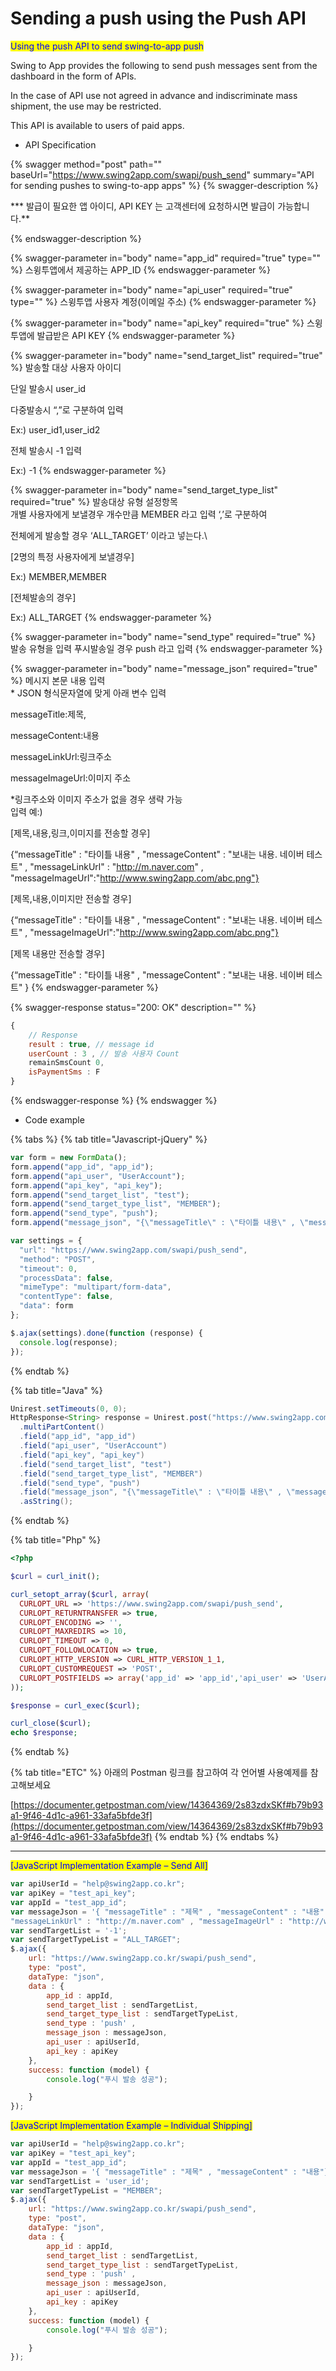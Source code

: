 # Sending a push using the Push API

<mark style="color:blue;">Using the push API to send swing-to-app push</mark>

Swing to App provides the following to send push messages sent from the dashboard in the form of APIs.

In the case of API use not agreed in advance and indiscriminate mass shipment, the use may be restricted.

This API is available to users of paid apps.

* API Specification

{% swagger method="post" path="" baseUrl="https://www.swing2app.com/swapi/push_send" summary="API for sending pushes to swing-to-app apps" %}
{% swagger-description %}
<mark style="color:orange;">

\*** 발급이 필요한 앱 아이디, API KEY 는 고객센터에 요청하시면 발급이 가능합니다.**

</mark>
{% endswagger-description %}

{% swagger-parameter in="body" name="app_id" required="true" type="" %}
스윙투앱에서 제공하는 APP_ID
{% endswagger-parameter %}

{% swagger-parameter in="body" name="api_user" required="true" type="" %}
스윙투앱 사용자 계정(이메일 주소)
{% endswagger-parameter %}

{% swagger-parameter in="body" name="api_key" required="true" %}
스윙투앱에 발급받은 API KEY
{% endswagger-parameter %}

{% swagger-parameter in="body" name="send_target_list" required="true" %}
발송할 대상 사용자 아이디

단일 발송시 user\_id

다중발송시 “,”로 구분하여 입력

Ex:) user\_id1,user\_id2

전체 발송시 -1 입력

Ex:) -1
{% endswagger-parameter %}

{% swagger-parameter in="body" name="send_target_type_list" required="true" %}
발송대상 유형 설정항목\
개별 사용자에게 보낼경우 개수만큼 MEMBER 라고 입력 ‘,’로 구분하여

전체에게 발송할 경우 ‘ALL\_TARGET’ 이라고 넣는다.\\

\[2명의 특정 사용자에게 보낼경우]

Ex:) MEMBER,MEMBER

\[전체발송의 경우]

Ex:) ALL\_TARGET
{% endswagger-parameter %}

{% swagger-parameter in="body" name="send_type" required="true" %}
발송 유형을 입력 푸시발송일 경우 push 라고 입력
{% endswagger-parameter %}

{% swagger-parameter in="body" name="message_json" required="true" %}
메시지 본문 내용 입력\
\* JSON 형식문자열에 맞게 아래 변수 입력

messageTitle:제목,

messageContent:내용

messageLinkUrl:링크주소

messageImageUrl:이미지 주소

\*링크주소와 이미지 주소가 없을 경우 생략 가능\
입력 예:)

\[제목,내용,링크,이미지를 전송할 경우]

{“messageTitle" : "타이틀 내용" , "messageContent" : "보내는 내용. 네이버 테스트" , "messageLinkUrl" : "http://m.naver.com" , "messageImageUrl":"http://www.swing2app.com/abc.png"}

\[제목,내용,이미지만 전송할 경우]

{“messageTitle" : "타이틀 내용" , "messageContent" : "보내는 내용. 네이버 테스트" , "messageImageUrl":"http://www.swing2app.com/abc.png"}

\[제목 내용만 전송할 경우]

{“messageTitle" : "타이틀 내용" , "messageContent" : "보내는 내용. 네이버 테스트" }
{% endswagger-parameter %}

{% swagger-response status="200: OK" description="" %}
```javascript
{
    // Response
    result : true, // message id 
    userCount : 3 , // 발송 사용자 Count
    remainSmsCount 0, 
    isPaymentSms : F
}
```
{% endswagger-response %}
{% endswagger %}

* Code example

{% tabs %}
{% tab title="Javascript-jQuery" %}
```javascript
var form = new FormData();
form.append("app_id", "app_id");
form.append("api_user", "UserAccount");
form.append("api_key", "api_key");
form.append("send_target_list", "test");
form.append("send_target_type_list", "MEMBER");
form.append("send_type", "push");
form.append("message_json", "{\"messageTitle\" : \"타이틀 내용\" , \"messageContent\" : \"보내는 내용. 네이버 테스트\" , \"messageLinkUrl\" : \"http://m.naver.com\" , \"messageImageUrl\":\"http://www.swing2app.com/abc.png\"}");

var settings = {
  "url": "https://www.swing2app.com/swapi/push_send",
  "method": "POST",
  "timeout": 0,
  "processData": false,
  "mimeType": "multipart/form-data",
  "contentType": false,
  "data": form
};

$.ajax(settings).done(function (response) {
  console.log(response);
});
```
{% endtab %}

{% tab title="Java" %}
```java
Unirest.setTimeouts(0, 0);
HttpResponse<String> response = Unirest.post("https://www.swing2app.com/swapi/push_send")
  .multiPartContent()
  .field("app_id", "app_id")
  .field("api_user", "UserAccount")
  .field("api_key", "api_key")
  .field("send_target_list", "test")
  .field("send_target_type_list", "MEMBER")
  .field("send_type", "push")
  .field("message_json", "{\"messageTitle\" : \"타이틀 내용\" , \"messageContent\" : \"보내는 내용. 네이버 테스트\" , \"messageLinkUrl\" : \"http://m.naver.com\" , \"messageImageUrl\":\"http://www.swing2app.com/abc.png\"}")
  .asString();

```
{% endtab %}

{% tab title="Php" %}
```php
<?php

$curl = curl_init();

curl_setopt_array($curl, array(
  CURLOPT_URL => 'https://www.swing2app.com/swapi/push_send',
  CURLOPT_RETURNTRANSFER => true,
  CURLOPT_ENCODING => '',
  CURLOPT_MAXREDIRS => 10,
  CURLOPT_TIMEOUT => 0,
  CURLOPT_FOLLOWLOCATION => true,
  CURLOPT_HTTP_VERSION => CURL_HTTP_VERSION_1_1,
  CURLOPT_CUSTOMREQUEST => 'POST',
  CURLOPT_POSTFIELDS => array('app_id' => 'app_id','api_user' => 'UserAccount','api_key' => 'api_key','send_target_list' => 'test','send_target_type_list' => 'MEMBER','send_type' => 'push','message_json' => '{"messageTitle" : "타이틀 내용" , "messageContent" : "보내는 내용. 네이버 테스트" , "messageLinkUrl" : "http://m.naver.com" , "messageImageUrl":"http://www.swing2app.com/abc.png"}'),
));

$response = curl_exec($curl);

curl_close($curl);
echo $response;

```
{% endtab %}

{% tab title="ETC" %}
아래의 Postman 링크를 참고하여 각 언어별 사용예제를 참고해보세요

[https://documenter.getpostman.com/view/14364369/2s83zdxSKf#b79b93a1-9f46-4d1c-a961-33afa5bfde3f](https://documenter.getpostman.com/view/14364369/2s83zdxSKf#b79b93a1-9f46-4d1c-a961-33afa5bfde3f)
{% endtab %}
{% endtabs %}

***

<mark style="color:blue;">\[JavaScript Implementation Example – Send All]</mark>

```javascript
var apiUserId = "help@swing2app.co.kr";
var apiKey = "test_api_key";
var appId = "test_app_id";
var messageJson = '{ "messageTitle" : "제목" , "messageContent" : "내용" , 
"messageLinkUrl" : "http://m.naver.com" , "messageImageUrl" : "http://www.swing2app.com/abc.png" }';
var sendTargetList = '-1';
var sendTargetTypeList = "ALL_TARGET";
$.ajax({
    url: "https://www.swing2app.co.kr/swapi/push_send",
    type: "post",
    dataType: "json",
    data : {
        app_id : appId,
        send_target_list : sendTargetList,
        send_target_type_list : sendTargetTypeList,
        send_type : 'push' ,
        message_json : messageJson,
        api_user : apiUserId,
        api_key : apiKey
    },
    success: function (model) {
        console.log("푸시 발송 성공");

    }
});
```

<mark style="color:blue;">\[JavaScript Implementation Example – Individual Shipping]</mark>

```javascript
var apiUserId = "help@swing2app.co.kr";
var apiKey = "test_api_key";
var appId = "test_app_id";
var messageJson = '{ "messageTitle" : "제목" , "messageContent" : "내용"}';
var sendTargetList = 'user_id';
var sendTargetTypeList = "MEMBER";
$.ajax({
    url: "https://www.swing2app.co.kr/swapi/push_send",
    type: "post",
    dataType: "json",
    data : {
        app_id : appId,
        send_target_list : sendTargetList,
        send_target_type_list : sendTargetTypeList,
        send_type : 'push' ,
        message_json : messageJson,
        api_user : apiUserId,
        api_key : apiKey
    },
    success: function (model) {
        console.log("푸시 발송 성공");

    }
});
```
